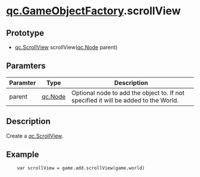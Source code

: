 # [qc.GameObjectFactory](GameObjectFactory.md).scrollView

## Prototype
* [qc.ScrollView](CScrollView.md) scrollView([qc.Node](CNode.md) parent)

## Paramters
| Paramter | Type | Description |
| ----------- | ----------- | ----------- |
| parent | [qc.Node](CNode.md) | Optional node to add the object to. If not specified it will be added to the World. |

## Description
Create a [qc.ScrollView](CScrollView.md).

## Example
````
    var scrollView = game.add.scrollView(game.world)
````
